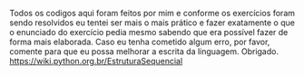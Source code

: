 Todos os codigos aqui foram feitos por mim e conforme os exercícios foram sendo resolvidos
eu tentei ser mais o mais prático e fazer exatamente o que o enunciado do exercício pedia
mesmo sabendo que era possível fazer de forma mais elaborada.
Caso eu tenha cometido algum erro, por favor, comente para que eu possa melhorar a escrita 
da linguagem. Obrigado.
https://wiki.python.org.br/EstruturaSequencial
